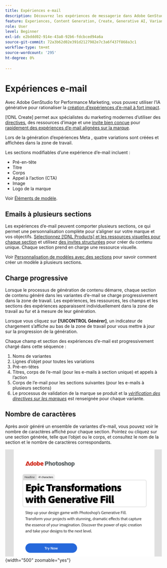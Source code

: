 ```yaml
---
title: Expériences e-mail
description: Découvrez les expériences de messagerie dans Adobe GenStudio for Performance Marketing.
feature: Experiences, Content Generation, Create, Generative AI, Variant Generation
role: User
level: Beginner
exl-id: e2bddd02-914e-43a8-92b6-fdcbced94a6a
source-git-commit: 72a3b62d02e391d2127982e7c3a6f437f868a3c1
workflow-type: tm+mt
source-wordcount: '295'
ht-degree: 0%

---
```


# Expériences e-mail

Avec Adobe GenStudio for Performance Marketing, vous pouvez utiliser l’IA générative pour rationaliser la [création d’expériences d’e-mail à fort impact](/help/user-guide/create/create-email-experience.md).

[!DNL Create] permet aux spécialistes du marketing modernes d’utiliser des [directives](/help/user-guide/guidelines/overview.md), des ressources d’image et une [ invite bien conçue](/help/user-guide/effective-prompts.md) pour [ rapidement des expériences d’e-mail alignées sur la marque](/help/user-guide/create/create-email-experience.md).

Lors de la génération d’expériences Meta , quatre variations sont créées et affichées dans la zone de travail.

Les sections modifiables d’une expérience d’e-mail incluent :

* Pré-en-tête
* Titre
* Corps
* Appel à l’action (CTA)
* Image
* Logo de la marque

Voir [Éléments de modèle](/help/user-guide/content/use-templates.md#template-elements).

<!-- ## Email capabilities

Content creators and marketers can produce brand-consistent email experiences in GenStudio for Performance Marketing. -->

## Emails à plusieurs sections

Les expériences d’e-mail peuvent comporter plusieurs sections, ce qui permet une personnalisation complète pour s’aligner sur votre marque et vos objectifs. [Sélectionnez [!DNL Products] et les ressources visuelles pour chaque section](/help/user-guide/create/create-email-experience.md#add-parameters) et utilisez [des invites structurées](/help/user-guide/effective-prompts.md#structured-prompts) pour créer du contenu unique. Chaque section prend en charge une ressource visuelle.

Voir [Personnalisation de modèles avec des sections](/help/user-guide/content/customize-template.md#sections-or-groups) pour savoir comment créer un modèle à plusieurs sections.

## Charge progressive

Lorsque le processus de génération de contenu démarre, chaque section de contenu généré dans les variantes d’e-mail se charge progressivement dans la zone de travail. Les expériences, les ressources, les champs et les sections des expériences apparaissent individuellement dans la zone de travail au fur et à mesure de leur génération.

Lorsque vous cliquez sur **[!UICONTROL Générer]**, un indicateur de chargement s’affiche au bas de la zone de travail pour vous mettre à jour sur la progression de la génération.

Chaque champ et section des expériences d’e-mail est progressivement chargé dans cette séquence :

1. Noms de variantes
1. Lignes d’objet pour toutes les variations
1. Pré-en-têtes
1. Titres, corps de l’e-mail (pour les e-mails à section unique) et appels à l’action
1. Corps de l’e-mail pour les sections suivantes (pour les e-mails à plusieurs sections)
1. Le processus de validation de la marque se produit et la [_vérification des directives sur les marques_](/help/user-guide/guidelines/brand-validation.md#brand-guidelines-check) est renseignée pour chaque variante.

## Nombre de caractères

Après avoir généré un ensemble de variantes d’e-mail, vous pouvez voir le nombre de caractères affiché pour chaque section. Pointez ou cliquez sur une section générée, telle que l’objet ou le corps, et consultez le nom de la section et le nombre de caractères correspondants.

![ Nombre de caractères ](/help/assets/character-count.png){width="500" zoomable="yes"}
